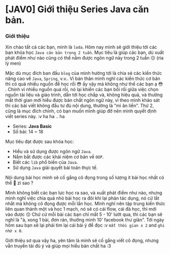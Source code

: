 # \[JAV0\] Giới thiệu Series Java căn bản.

### **Giới thiệu**

Xin chào tất cả các bạn, mình là `loda`. Hôm nay mình sẽ giới thiệu tới các bạn khóa học `Java căn bản trong 2 tuần`. Mục tiêu là giúp các bạn, dù xuất phát điểm như nào cũng có thể nắm được ngôn ngữ này trong 2 tuần 😗 (rìa lý men)

Mặc dù mục đích ban đầu `blog` của mình hướng tới là chia sẻ các kiến thức nâng cao về `Java`, `Spring`, v.v.. Vì bản thân mình nghĩ các kiến thức cơ bản thì có quá nhiều nguồn để học rồi 😳 ấy vậy mà không như thế các bạn ạ 😳 . Chính vì nhiều nguồn quá rồi, nó lại khiến các bạn bối rối giữa việc chọn nguồn tài liệu và giáo trình, dẫn tới học chắp và, không hiệu quả, và thường mất thời gian mới hiểu được bản chất ngôn ngữ này, vì theo mình khảo sát thì các bài viết không đầu tư đủ nội dung, thường là "mì ăn liền". Thứ 2, cũng là mục đích chính, có bạn muốn mình giúp đỡ nên mình quyết định viết series này. :v ha ha .. ha

- Series: **Java Basic**
- Số bài: 14 ~ 18

Mục tiêu đạt được sau khóa học:

- Hiểu và sử dụng được ngôn ngữ `Java`.
- Nắm bắt được các khái niệm cơ bản về `OOP`.
- Biết các `lib` phổ biến của `Java`.
- Sử dụng `Java` giải quyết bài toán thực tế.

Nội dung bài học mình sẽ cố gắng cô đọng trong số lượng ít bài học nhất có thể 🤔 zì sao ?

Mình không biết các bạn lực học ra sao, và xuất phát điểm như nào, nhưng mình nghĩ việc chia quá nhỏ bài học ra đôi khi lại phản tác dụng, nó cứ lắt nhắt mà không cô đọng được mỗi lần học. Mình nghĩ nên tập trung kiến thức liên quan thành một và học 1 mạch, nó sẽ có cái flow, cái đà học, thì mới vào được 😗 Chứ cứ mỗi bài các bạn chỉ mất 5 - 10' lướt qua, thì các bạn sẽ nghĩ là "à, xong 1 bài, đơn rản, thưởng mình 10' facebook thư giãn". Tới ngày hôm sau bạn sẽ lại phải tìm lại cái bài ý để đọc :v `mất thời gian x 2` and `ghi nhớ x 0`.

Giới thiệu sơ qua vậy ha, yên tâm là mình sẽ cố gắng viết cô đọng, nhưng vẫn truyền tải đủ ý và giúp mọi hiểu bản chất ha :3